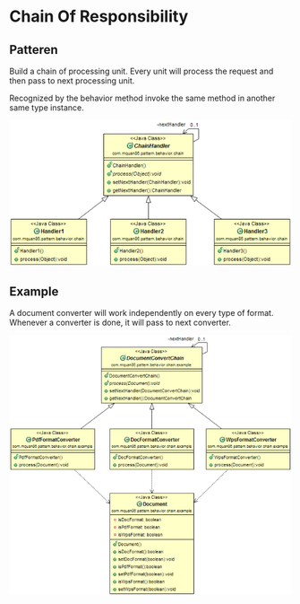 # Chain Of Responsibility

## Patteren
Build a chain of processing unit. Every unit will process the request and then pass to next processing unit.

Recognized by the behavior method invoke the same method in another same type instance.

![](../src/main/resources/com/mquan86/pattern/behavior/chain/ChainDiagram.png)

## Example
A document converter will work independently on every type of format. Whenever a converter is done, it will pass to next converter.

![](../src/main/resources/com/mquan86/pattern/behavior/chain/example/ChainDiagram.png)
